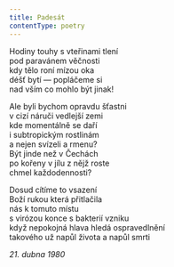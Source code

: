 ```yaml
---
title: Padesát
contentType: poetry
---
```


<section>

Hodiny touhy s vteřinami tlení  
pod paravánem věčnosti  
kdy tělo roní mízou oka  
déšť bytí — popláčeme si  
nad vším co mohlo být jinak!

Ale byli bychom opravdu šťastni  
v cizí náruči vedlejší zemi  
kde momentálně se daří  
i subtropickým rostlinám  
a nejen svízeli a rmenu?  
Být jinde než v Čechách  
po kořeny v jílu z nějž roste  
chmel každodennosti?

Dosud cítíme to vsazení  
Boží rukou která přitlačila  
nás k tomuto místu  
s virózou konce s bakterií vzniku  
když nepokojná hlava hledá ospravedlnění  
takového už napůl života a napůl smrti

_21\. dubna 1980_

</section>

